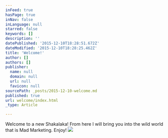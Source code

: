 ```yaml
---
inFeed: true
hasPage: true
inNav: false
inLanguage: null
starred: false
keywords: []
description: ''
datePublished: '2015-12-10T18:28:51.672Z'
dateModified: '2015-12-10T18:28:25.462Z'
title: 'Welcome!'
author: []
authors: []
publisher:
  name: null
  domain: null
  url: null
  favicon: null
sourcePath: _posts/2015-12-10-welcome.md
published: true
url: welcome/index.html
_type: Article

---
```

Welcome to a new Shakalaka! From here I will bring you into the wild world that is Mad Marketing. Enjoy!
![](https://the-grid-user-content.s3-us-west-2.amazonaws.com/41dec981-0ad6-4265-a83c-74fbbb81878d.jpg)